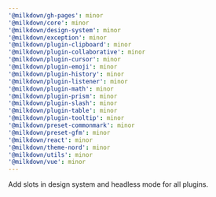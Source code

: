 ```yaml
---
'@milkdown/gh-pages': minor
'@milkdown/core': minor
'@milkdown/design-system': minor
'@milkdown/exception': minor
'@milkdown/plugin-clipboard': minor
'@milkdown/plugin-collaborative': minor
'@milkdown/plugin-cursor': minor
'@milkdown/plugin-emoji': minor
'@milkdown/plugin-history': minor
'@milkdown/plugin-listener': minor
'@milkdown/plugin-math': minor
'@milkdown/plugin-prism': minor
'@milkdown/plugin-slash': minor
'@milkdown/plugin-table': minor
'@milkdown/plugin-tooltip': minor
'@milkdown/preset-commonmark': minor
'@milkdown/preset-gfm': minor
'@milkdown/react': minor
'@milkdown/theme-nord': minor
'@milkdown/utils': minor
'@milkdown/vue': minor
---
```


Add slots in design system and headless mode for all plugins.

